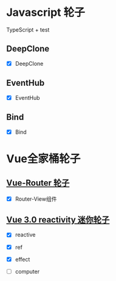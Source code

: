 # Javascript 轮子

TypeScript + test

## DeepClone

- [x] DeepClone 

## EventHub

- [x] EventHub 

## Bind

- [x] Bind 

# Vue全家桶轮子

## [Vue-Router 轮子](https://github.com/CodeYHJ/JavaScript/tree/vue)

- [x] Router-View组件

## [Vue 3.0 reactivity 迷你轮子](https://github.com/CodeYHJ/JavaScript/tree/vue)

- [x] reactive

- [x] ref

- [x] effect

- [ ] computer


